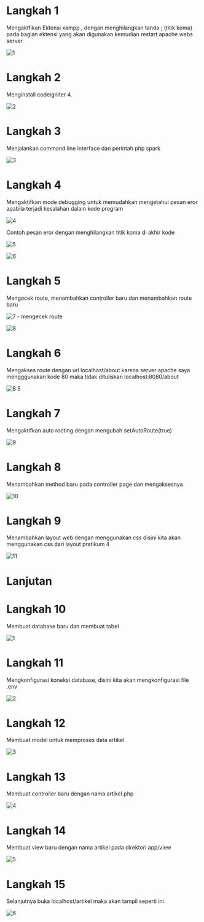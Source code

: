 # Langkah 1

Mengaktfikan Ektensi xampp , dengan menghilangkan tanda ; (titik koma) pada bagian ektensi yang akan digunakan kemudian restart apache webs server

![1](https://user-images.githubusercontent.com/81844622/122565603-df86cc80-d070-11eb-9817-9b9d76fe1623.jpg)

# Langkah 2

Menginstall codeigniter 4.  

![2](https://user-images.githubusercontent.com/81844622/122566022-499f7180-d071-11eb-9d99-fa0c9ba20589.jpg)

# Langkah 3

Menjalankan command line interface dan perintah php spark

![3](https://user-images.githubusercontent.com/81844622/122566236-88352c00-d071-11eb-955a-8672761ddc85.jpg)

# Langkah 4

Mengaktifkan mode debugging untuk memudahkan mengetahui pesan eror apabila terjadi kesalahan dalam kode program

![4](https://user-images.githubusercontent.com/81844622/122566647-fa0d7580-d071-11eb-9320-218e42d5ad90.jpg)

Contoh pesan eror dengan menghilangkan titik koma di akhir kode

![5](https://user-images.githubusercontent.com/81844622/122566854-3d67e400-d072-11eb-9ad9-b855d5678844.jpg)

![6](https://user-images.githubusercontent.com/81844622/122566897-4789e280-d072-11eb-8113-224b394a72b9.jpg)

# Langkah 5

Mengecek route, menambahkan controller baru dan menambahkan route baru

![7 - mengecek route](https://user-images.githubusercontent.com/81844622/122567124-8a4bba80-d072-11eb-921d-ef5a81da7683.jpg)

![8](https://user-images.githubusercontent.com/81844622/122567429-d8f95480-d072-11eb-8878-e3a78c030d49.jpg)

# Langkah 6

Mengakses route dengan url localhost/about karena server apache saya mengggunakan kode 80 maka tidak dituliskan localhost:8080/about

![8 5](https://user-images.githubusercontent.com/81844622/122567677-1cec5980-d073-11eb-9921-2c7ed4799bcf.jpg)

# Langkah 7

Mengaktifkan auto rooting dengan mengubah setAutoRoute(true)

![9](https://user-images.githubusercontent.com/81844622/122567962-6f2d7a80-d073-11eb-8917-45e8383827f1.jpg)

# Langkah 8 

Menambahkan method baru pada controller page dan mengaksesnya

![10](https://user-images.githubusercontent.com/81844622/122568202-b7e53380-d073-11eb-8609-b65486872b6f.jpg)

# Langkah 9

Menambahkan layout web dengan menggunakan css disini kita akan menggunakan css dari layout pratikum 4

![11](https://user-images.githubusercontent.com/81844622/122568350-dba87980-d073-11eb-939a-c658bfef3a92.jpg)


# Lanjutan

# Langkah 10

Membuat database baru dan membuat tabel

![1](https://user-images.githubusercontent.com/81844622/123042606-46193b00-d421-11eb-9347-6980eb9103eb.jpg)

# Langkah 11

Mengkonfigurasi koneksi database, disini kita akan mengkonfigurasi file .env

![2](https://user-images.githubusercontent.com/81844622/123042745-7660d980-d421-11eb-9f2c-b1b117bb1165.jpg)

# Langkah 12

Membuat model untuk memproses data artikel

![3](https://user-images.githubusercontent.com/81844622/123044481-ebcda980-d423-11eb-8e2f-58bcde17ee6b.jpg)

# Langkah 13

Membuat controller baru dengan nama artikel.php

![4](https://user-images.githubusercontent.com/81844622/123044567-0bfd6880-d424-11eb-9a36-414b2d31b692.jpg)

# Langkah 14

Membuat view baru dengan nama artikel pada direktori app/view

![5](https://user-images.githubusercontent.com/81844622/123044717-3f3ff780-d424-11eb-864e-401be1a09717.jpg)

# Langkah 15

Selanjutnya buka localhost/artikel maka akan tampil seperti ini

![6](https://user-images.githubusercontent.com/81844622/123044822-63033d80-d424-11eb-9135-af9560305228.jpg)


